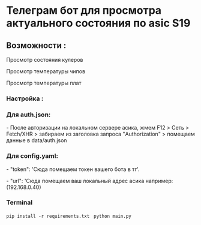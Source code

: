 <h1>Телеграм бот для просмотра актуального состояния по asic S19</h1>
<h2>Возможности : </h2>
<p>Просмотр состояния кулеров</p>
<p>Просмотр температуры чипов</p>
<p>Просмотр температуры плат</p>

<h3>Настройка :</h3>
<h3> Для auth.json: </h3>
<p> - После авторизации на локальном сервере асика, жмем F12 > Сеть > Fetch/XHR > забираем из заголовка запроса "Authorization" > помещаем данные в data/auth.json</p>
<h3> Для config.yaml: </h3>
<p> - "token": 'Сюда помещаем токен вашего бота в тг'.</p>
<p> - "url": 'Сюда помещаем ваш локальный адрес асика например: (192.168.0.40)</p>
<h3>Terminal</h3>
<code>pip install -r requirements.txt</code>
<code> python main.py</code>